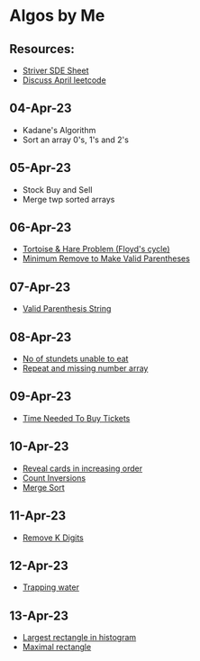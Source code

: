 # Algos by Me

## Resources:

- [Striver SDE Sheet](https://takeuforward.org/interviews/strivers-sde-sheet-top-coding-interview-problems/)
- [Discuss April leetcode](https://leetcode.com/discuss/general-discussion/655704/April-LeetCoding-Challenge)

## 04-Apr-23

- Kadane's Algorithm
- Sort an array 0's, 1's and 2's

## 05-Apr-23

- Stock Buy and Sell
- Merge twp sorted arrays

## 06-Apr-23

- [Tortoise & Hare Problem (Floyd's cycle)](./find_duplicate_number)
- [Minimum Remove to Make Valid Parentheses](./min_rm_to_make_valid_parenthese/)

## 07-Apr-23

- [Valid Parenthesis String](./valid_parenthesis_string/)

## 08-Apr-23

- [No of stundets unable to eat](./noOfStudentsUnableToEat/)
- [Repeat and missing number array](./repeatAndMissingNumberArray/)

## 09-Apr-23

- [Time Needed To Buy Tickets](./timeNeededToBuyTickets/)

## 10-Apr-23

- [Reveal cards in increasing order](./revealCardsInIncreasingOrder/)
- [Count Inversions](./countInversions/)
- [Merge Sort](./mergeSort/)

## 11-Apr-23

- [Remove K Digits](./removeKDigits/)

## 12-Apr-23

- [Trapping water](./trappingRainwater/)

## 13-Apr-23

- [Largest rectangle in histogram](./largestRectangleInHistogram/)
- [Maximal rectangle](./maximalRectangle/)
